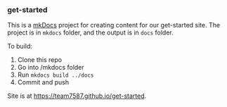 ### get-started
This is a [mkDocs](https://www.mkdocs.org/) project for creating content for our get-started site. The project is in `mkdocs` folder, and the output is in `docs` folder.

To build:

1. Clone this repo
2. Go into /mkdocs folder
3. Run `mkdocs build ../docs`
4. Commit and push

Site is at https://team7587.github.io/get-started.